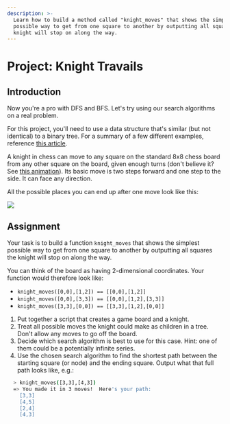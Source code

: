```yaml
---
description: >-
  Learn how to build a method called "knight_moves" that shows the simplest
  possible way to get from one square to another by outputting all squares the
  knight will stop on along the way.
---
```


# Project: Knight Travails

## Introduction

Now you're a pro with DFS and BFS. Let's try using our search algorithms on a real problem.

For this project, you'll need to use a data structure that's similar \(but not identical\) to a binary tree. For a summary of a few different examples, reference [this article](https://www.khanacademy.org/computing/computer-science/algorithms/graph-representation/a/describing-graphs).

A knight in chess can move to any square on the standard 8x8 chess board from any other square on the board, given enough turns \(don't believe it? See [this animation](https://upload.wikimedia.org/wikipedia/commons/thumb/d/da/Knight%27s_tour_anim_2.gif/250px-Knight%27s_tour_anim_2.gif)\). Its basic move is two steps forward and one step to the side. It can face any direction.

All the possible places you can end up after one move look like this:

![](https://i.imgur.com/mHQqH08.gif)

## Assignment

Your task is to build a function `knight_moves` that shows the simplest possible way to get from one square to another by outputting all squares the knight will stop on along the way.

You can think of the board as having 2-dimensional coordinates. Your function would therefore look like:

* `knight_moves([0,0],[1,2]) == [[0,0],[1,2]]`
* `knight_moves([0,0],[3,3]) == [[0,0],[1,2],[3,3]]`
* `knight_moves([3,3],[0,0]) == [[3,3],[1,2],[0,0]]`

1. Put together a script that creates a game board and a knight.
2. Treat all possible moves the knight could make as children in a tree.  Don't allow any moves to go off the board.
3. Decide which search algorithm is best to use for this case.  Hint: one of them could be a potentially infinite series.
4. Use the chosen search algorithm to find the shortest path between the starting square \(or node\) and the ending square.  Output what that full path looks like, e.g.:

```bash
  > knight_moves([3,3],[4,3])
  => You made it in 3 moves!  Here's your path:
    [3,3]
    [4,5]
    [2,4]
    [4,3]
```

